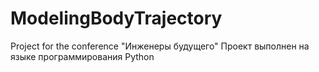 # ModelingBodyTrajectory
Project for the conference "Инженеры будущего"
Проект выполнен на языке программирования Python
